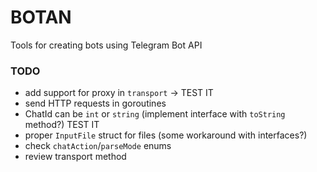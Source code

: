 # BOTAN
Tools for creating bots using Telegram Bot API

### TODO

  - add support for proxy in `transport` -> TEST IT
  - send HTTP requests in goroutines
  - ChatId can be `int` or `string` (implement interface with `toString` method?) TEST IT
  - proper `InputFile` struct for files (some workaround with interfaces?)
  - check `chatAction`/`parseMode` enums
  - review transport method
